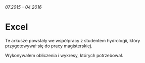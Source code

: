 ﻿*07.2015 - 04.2016*

# Excel

Te arkusze powstały we współpracy z studentem hydrologii, który przygotowywał się do pracy magisterskiej.

Wykonywałem obliczenia i wykresy, których potrzebował.
